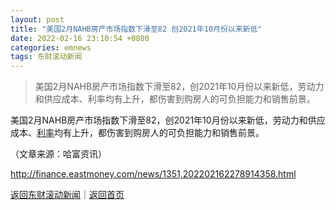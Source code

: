 ```yaml
---
layout: post
title: "美国2月NAHB房产市场指数下滑至82 创2021年10月份以来新低"
date: 2022-02-16 23:10:54 +0800
categories: emnews
tags: 东财滚动新闻
---
```

> 美国2月NAHB房产市场指数下滑至82，创2021年10月份以来新低，劳动力和供应成本、利率均有上升，都伤害到购房人的可负担能力和销售前景。

<p>美国2月NAHB房产市场指数下滑至82，创2021年10月份以来新低，劳动力和供应成本、<span id="Info.344"><a href="http://data.eastmoney.com/cjsj/yhll.html" class="infokey">利率</a></span>均有上升，都伤害到购房人的可负担能力和销售前景。</p><p class="em_media">（文章来源：哈富资讯）</p>

<http://finance.eastmoney.com/news/1351,202202162278914358.html>

[返回东财滚动新闻](//finews.withounder.com/emnews/)｜[返回首页](//finews.withounder.com/)